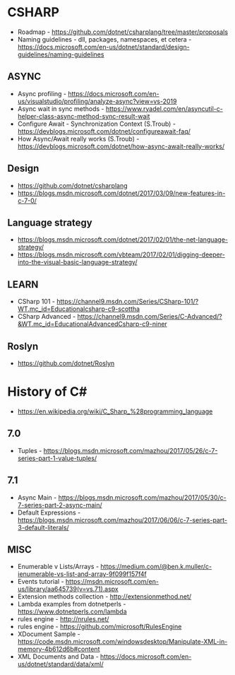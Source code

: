 # CSHARP

* Roadmap - https://github.com/dotnet/csharplang/tree/master/proposals
* Naming guidelines - dll, packages, namespaces, et cetera - https://docs.microsoft.com/en-us/dotnet/standard/design-guidelines/naming-guidelines

## ASYNC

* Async profiling - https://docs.microsoft.com/en-us/visualstudio/profiling/analyze-async?view=vs-2019
* Async wait in sync methods - https://www.ryadel.com/en/asyncutil-c-helper-class-async-method-sync-result-wait
* Configure Await - Synchronization Context (S.Troub) - https://devblogs.microsoft.com/dotnet/configureawait-faq/
* How Async/Await really works (S.Troub) - https://devblogs.microsoft.com/dotnet/how-async-await-really-works/

## Design

* https://github.com/dotnet/csharplang
* https://blogs.msdn.microsoft.com/dotnet/2017/03/09/new-features-in-c-7-0/

## Language strategy

* https://blogs.msdn.microsoft.com/dotnet/2017/02/01/the-net-language-strategy/
* https://blogs.msdn.microsoft.com/vbteam/2017/02/01/digging-deeper-into-the-visual-basic-language-strategy/

## LEARN

* CSharp 101 - https://channel9.msdn.com/Series/CSharp-101/?WT.mc_id=Educationalcsharp-c9-scottha
* CSharp Advanced - https://channel9.msdn.com/Series/C-Advanced/?&WT.mc_id=EducationalAdvancedCsharp-c9-niner

## Roslyn

* https://github.com/dotnet/Roslyn

# History of C#
* https://en.wikipedia.org/wiki/C_Sharp_%28programming_language 

## 7.0
* Tuples - https://blogs.msdn.microsoft.com/mazhou/2017/05/26/c-7-series-part-1-value-tuples/

## 7.1
* Async Main - https://blogs.msdn.microsoft.com/mazhou/2017/05/30/c-7-series-part-2-async-main/
* Default Expressions - https://blogs.msdn.microsoft.com/mazhou/2017/06/06/c-7-series-part-3-default-literals/

## MISC
* Enumerable v Lists/Arrays - https://medium.com/@ben.k.muller/c-ienumerable-vs-list-and-array-9f099f157f4f
* Events tutorial - https://msdn.microsoft.com/en-us/library/aa645739(v=vs.71).aspx
* Extension methods collection - http://extensionmethod.net/
* Lambda examples from dotnetperls - https://www.dotnetperls.com/lambda
* rules engine  - http://nrules.net/
* rules engine - https://github.com/microsoft/RulesEngine
* XDocument Sample - https://code.msdn.microsoft.com/windowsdesktop/Manipulate-XML-in-memory-4b612d6b#content
* XML Documents and Data - https://docs.microsoft.com/en-us/dotnet/standard/data/xml/
